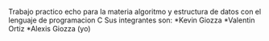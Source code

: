 Trabajo practico echo para la materia algoritmo y estructura de datos con el lenguaje de programacion C
Sus integrantes son:
    *Kevin Giozza
    *Valentin Ortiz
    *Alexis Giozza (yo)